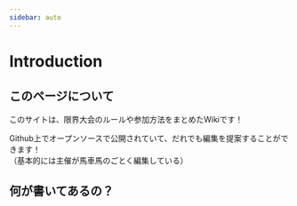 ```yaml
---
sidebar: auto
---
```


# Introduction

## このページについて

このサイトは、限界大会のルールや参加方法をまとめたWikiです！

Github上でオープンソースで公開されていて、だれでも編集を提案することができます！        
（基本的には主催が馬車馬のごとく編集している）

## 何が書いてあるの？

